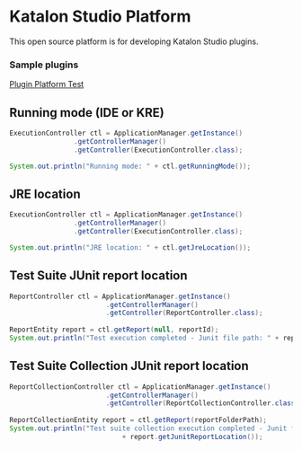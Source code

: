 # Katalon Studio Platform

This open source platform is for developing Katalon Studio plugins.

### Sample plugins
[Plugin Platform Test](https://github.com/katalon-studio-samples/plugin-platform-test)

## Running mode (IDE or KRE)
```java
ExecutionController ctl = ApplicationManager.getInstance()
                .getControllerManager()
                .getController(ExecutionController.class);

System.out.println("Running mode: " + ctl.getRunningMode());
```

## JRE location
```java
ExecutionController ctl = ApplicationManager.getInstance()
                .getControllerManager()
                .getController(ExecutionController.class);

System.out.println("JRE location: " + ctl.getJreLocation());
```

## Test Suite JUnit report location
```java
ReportController ctl = ApplicationManager.getInstance()
                        .getControllerManager()
                        .getController(ReportController.class);
                        
ReportEntity report = ctl.getReport(null, reportId);
System.out.println("Test execution completed - Junit file path: " + report.getJunitReportLocation());
```
## Test Suite Collection JUnit report location
```java
ReportCollectionController ctl = ApplicationManager.getInstance()
                        .getControllerManager()
                        .getController(ReportCollectionController.class);
                        
ReportCollectionEntity report = ctl.getReport(reportFolderPath);
System.out.println("Test suite collection execution completed - Junit file path: "
                            + report.getJunitReportLocation());                    
```
